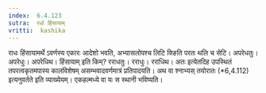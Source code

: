 ```yaml
---
index:  6.4.123
sutra:  रधो हिंसायाम्
vritti:  kashika 
---
```


राधः हिंसायामर्थे ऽवर्णस्य एकारः आदेशो भवति, अभ्यासलोपश्च लिटि क्ङिति परतः थलि च सेटि। अपरेधतुः। अपरेधुः। अपरेधिथ। हिंसायाम् इति किम्? रराधतुः। रराधुः। रराधिथ। अतः इत्येतदिह उपस्थितं तपरत्वकृतमपास्य कालविशेषम् असम्भवादवर्णमात्रं प्रतिपादयति। अथ वा श्नाभ्यस् तयोरातः (*6,4.112) इत्यनुवर्तते इति व्याख्येयम्। एकहल्मध्ये वा यः स स्थानी भविष्यति।

